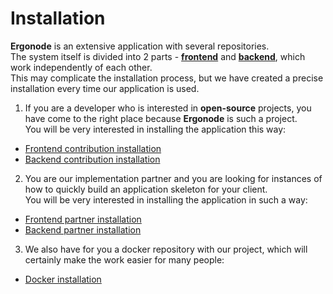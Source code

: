 # Installation

**Ergonode** is an extensive application with several repositories. <br>
The system itself is divided into 2 parts - [**frontend**][front] and [**backend**][back], which work independently of each other. <br>
This may complicate the installation process, but we have created a precise installation every time our application is used.<br>


1. If you are a developer who is interested in **open-source** projects, you have come to the right place because **Ergonode** is such a project.<br>
You will be very interested in installing the application this way:<br>
 - [Frontend contribution installation][cf]
 - [Backend contribution installation][cb]

2. You are our implementation partner and you are looking for instances of how to quickly build an application skeleton for your client.<br>
You will be very interested in installing the application in such a way:
 - [Frontend partner installation][pf]
 - [Backend partner installation][pb]

3. We also have for you a docker repository with our project, which will certainly make the work easier for many people:
  - [Docker installation][docker]

[front]: https://github.com/ergonode/frontend
[back]: https://github.com/ergonode/backend
[cf]: installation/frontend?id=contribution-installation
[pf]: installation/frontend?id=partner-installation
[cb]: installation/backend-contribution
[pb]: installation/backend-development
[docker]: installation/docker